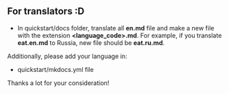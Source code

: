 ## For translators :D

- In quickstart/docs folder, translate all **en.md** file and make a new file with the extension **<language_code>.md**. For example, if you translate **eat.en.md** to Russia, new file should be **eat.ru.md**.

Additionally, please add your language in:
- quickstart/mkdocs.yml file

Thanks a lot for your consideration!